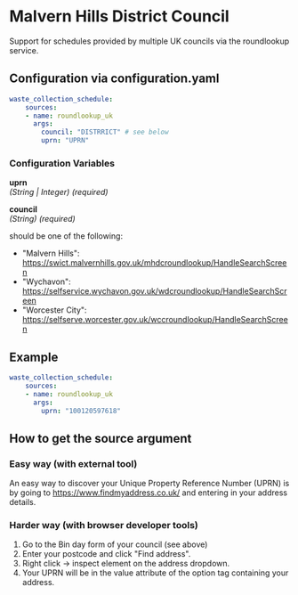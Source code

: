 # Malvern Hills District Council

Support for schedules provided by multiple UK councils via the roundlookup service.

## Configuration via configuration.yaml

```yaml
waste_collection_schedule:
    sources:
    - name: roundlookup_uk
      args:
        council: "DISTRRICT" # see below
        uprn: "UPRN"
```

### Configuration Variables

**uprn**  
*(String | Integer) (required)*

**council**  
*(String) (required)*

should be one of the following:

- "Malvern Hills": <https://swict.malvernhills.gov.uk/mhdcroundlookup/HandleSearchScreen>
- "Wychavon": <https://selfservice.wychavon.gov.uk/wdcroundlookup/HandleSearchScreen>
- "Worcester City": <https://selfserve.worcester.gov.uk/wccroundlookup/HandleSearchScreen>

## Example

```yaml
waste_collection_schedule:
    sources:
    - name: roundlookup_uk
      args:
        uprn: "100120597618"
```

## How to get the source argument

### Easy way (with external tool)

An easy way to discover your Unique Property Reference Number (UPRN) is by going to <https://www.findmyaddress.co.uk/> and entering in your address details.

### Harder way (with browser developer tools)

1. Go to the Bin day form of your council (see above)
1. Enter your postcode and click "Find address".
1. Right click -> inspect element on the address dropdown.
1. Your UPRN will be in the value attribute of the option tag containing your address.


